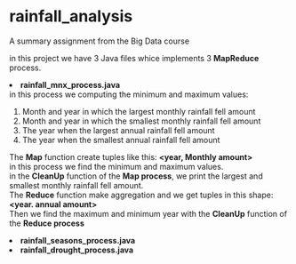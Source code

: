 # rainfall_analysis
A summary assignment from the Big Data course

in this project we have 3 Java files whice implements 3 <strong>MapReduce</strong> process.

<li><b>rainfall_mnx_process.java</b> </li>
in this process we computing the minimum and maximum values:
<ol>
  <li>Month and year in which the largest monthly rainfall fell amount</li>
  <li>Month and year in which the smallest monthly rainfall fell amount</li>
  <li>The year when the largest annual rainfall fell amount</li>
  <li>The year when the smallest annual rainfall fell amount</li>
</ol>

The <strong>Map</strong> function create tuples like this: <strong> <year, Monthly amount> </strong> <br>
in this process we find the minimum and maximum values. <br>
in the <strong>CleanUp</strong> function of the <strong>Map process</strong>, we print the largest and smallest monthly rainfall fell amount.
<br>
The <strong>Reduce</strong> function make aggregation and we get tuples in this shape: <strong><year. annual amount></strong> <br>
Then we find the maximum and minimum year with the <strong>CleanUp</strong> function of the <strong>Reduce process</strong>

<li><b>rainfall_seasons_process.java</b> </li>

<li><b>rainfall_drought_process.java</b> </li>
